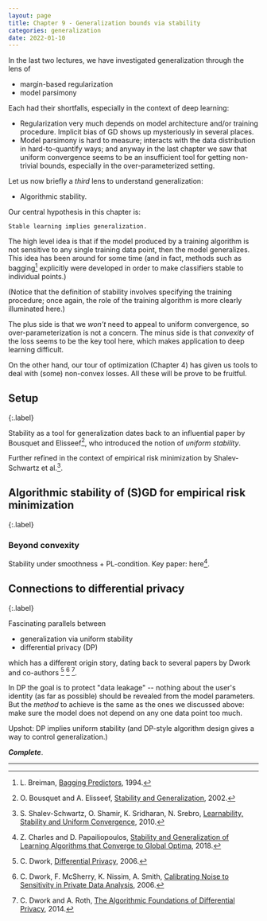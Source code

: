 ```yaml
---
layout: page
title: Chapter 9 - Generalization bounds via stability
categories: generalization
date: 2022-01-10
---
```


In the last two lectures, we have investigated generalization through the lens of

* margin-based regularization
* model parsimony

Each had their shortfalls, especially in the context of deep learning:

* Regularization very much depends on model architecture and/or training procedure. Implicit bias of GD shows up mysteriously in several places.
* Model parsimony is hard to measure; interacts with the data distribution in hard-to-quantify ways; and anyway in the last chapter we saw that uniform convergence seems to be an insufficient tool for getting non-trivial bounds, especially in the over-parameterized setting.

Let us now briefly a *third* lens to understand generalization:

* Algorithmic stability.

Our central hypothesis in this chapter is:

```
Stable learning implies generalization.
```

The high level idea is that if the model produced by a training algorithm is not sensitive to any single training data point, then the model generalizes. This idea has been around for some time (and in fact, methods such as bagging[^breiman] explicitly were developed in order to make classifiers stable to individual points.)

(Notice that the definition of stability involves specifying the training procedure; once again, the role of the training algorithm is more clearly illuminated here.)

The plus side is that we *won't* need to appeal to uniform convergence, so over-parameterization is not a concern. The minus side is that *convexity* of the loss seems to be the key tool here, which makes application to deep learning difficult.

On the other hand, our tour of optimization (Chapter 4) has given us tools to deal with (some) non-convex losses. All these will be prove to be fruitful.

## Setup
{:.label}

Stability as a tool for generalization dates back to an influential paper by Bousquet and Elisseef[^bousquet02], who introduced the notion of *uniform stability*.

Further refined in the context of empirical risk minimization by Shalev-Schwartz et al.[^ermstability].

## Algorithmic stability of (S)GD for empirical risk minimization
{:.label}

### Beyond convexity

Stability under smoothness + PL-condition. Key paper: here[^plstability].

## Connections to differential privacy
{:.label}

Fascinating parallels between

* generalization via uniform stability
* differential privacy (DP)

which has a different origin story, dating back to several papers by Dwork and co-authors [^dwork1] [^dwork2] [^dwork3].

In DP the goal is to protect "data leakage" -- nothing about the user's identity (as far as possible) should be revealed from the model parameters. But the *method* to achieve is the same as the ones we discussed above: make sure the model does not depend on any one data point too much.

Upshot: DP implies uniform stability (and DP-style algorithm design gives a way to control generalization.)

_**Complete**_.

---

[^breiman]:
    L. Breiman, [Bagging Predictors](https://www.stat.berkeley.edu/~breiman/bagging.pdf), 1994.

[^bousquet02]:
    O. Bousquet and A. Elisseef, [Stability and Generalization](https://www.jmlr.org/papers/volume2/bousquet02a/bousquet02a.pdf), 2002.

[^ermstability]:
    S. Shalev-Schwartz, O. Shamir, K. Sridharan, N. Srebro, [Learnability, Stability and Uniform Convergence](https://jmlr.csail.mit.edu/papers/volume11/shalev-shwartz10a/shalev-shwartz10a.pdf), 2010.

[^plstability]:
    Z. Charles and D. Papailiopoulos, [Stability and Generalization of Learning Algorithms that Converge to Global Optima](http://proceedings.mlr.press/v80/charles18a/charles18a.pdf), 2018.

[^dwork1]:
    C. Dwork, [Differential Privacy](https://link.springer.com/chapter/10.1007/11787006_1), 2006.

[^dwork2]:
    C. Dwork, F. McSherry, K. Nissim, A. Smith, [Calibrating Noise to Sensitivity in Private Data Analysis](https://link.springer.com/chapter/10.1007/11681878_14), 2006.

[^dwork3]:
    C. Dwork and A. Roth, [The Algorithmic Foundations of Differential Privacy](https://www.cis.upenn.edu/~aaroth/Papers/privacybook.pdf), 2014.
